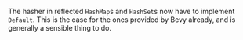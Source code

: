 The hasher in reflected `HashMap`s and `HashSet`s now have to implement `Default`. This is the case for the ones provided by Bevy already, and is generally a sensible thing to do.

